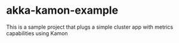 # akka-kamon-example
This is a sample project that plugs a simple cluster app with metrics capabilities using Kamon 
